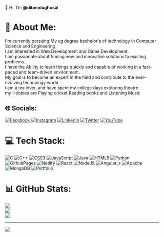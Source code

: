  👋 Hi, I’m **@dibendughosal**
# 💫 About Me:
i'm currently persuing My ug degree bachelor's of technology in Computer Science and Engineering.<br>i am interested in Web Development and Game Development.<br> I am passionate about finding new and innovative solutions to existing problems.<br> I have the Ability to learn things quickly and capable of working in a fast-paced and team-driven environment. <br>My goal is to become an expert in the field and contribute to the ever-evolving technology world.<br>i am a tea lover, and have spent my college days exploring theatre.<br>my Hobbies are Playing cricket,Reading books and Listening Music<br>


## 🌐 Socials:
[![Facebook](https://img.shields.io/badge/Facebook-%231877F2.svg?logo=Facebook&logoColor=white)](https://facebook.com/dibyendughosal.official) [![Instagram](https://img.shields.io/badge/Instagram-%23E4405F.svg?logo=Instagram&logoColor=white)](https://instagram.com/imdibghosal) [![LinkedIn](https://img.shields.io/badge/LinkedIn-%230077B5.svg?logo=linkedin&logoColor=white)](https://linkedin.com/in/dibendughosal) [![Twitter](https://img.shields.io/badge/Twitter-%231DA1F2.svg?logo=Twitter&logoColor=white)](https://twitter.com/dibghosal) [![YouTube](https://img.shields.io/badge/YouTube-%23FF0000.svg?logo=YouTube&logoColor=white)](https://youtube.com/@https://www.youtube.com/channel/UC_NgJeeiZVsIPHfvVmDjbSQ) 

# 💻 Tech Stack:
![C](https://img.shields.io/badge/c-%2300599C.svg?style=for-the-badge&logo=c&logoColor=white) ![C++](https://img.shields.io/badge/c++-%2300599C.svg?style=for-the-badge&logo=c%2B%2B&logoColor=white) ![CSS3](https://img.shields.io/badge/css3-%231572B6.svg?style=for-the-badge&logo=css3&logoColor=white) ![JavaScript](https://img.shields.io/badge/javascript-%23323330.svg?style=for-the-badge&logo=javascript&logoColor=%23F7DF1E) ![Java](https://img.shields.io/badge/java-%23ED8B00.svg?style=for-the-badge&logo=openjdk&logoColor=white) ![HTML5](https://img.shields.io/badge/html5-%23E34F26.svg?style=for-the-badge&logo=html5&logoColor=white) ![Python](https://img.shields.io/badge/python-3670A0?style=for-the-badge&logo=python&logoColor=ffdd54) ![GithubPages](https://img.shields.io/badge/github%20pages-121013?style=for-the-badge&logo=github&logoColor=white) ![Netlify](https://img.shields.io/badge/netlify-%23000000.svg?style=for-the-badge&logo=netlify&logoColor=#00C7B7) ![React](https://img.shields.io/badge/react-%2320232a.svg?style=for-the-badge&logo=react&logoColor=%2361DAFB) ![NodeJS](https://img.shields.io/badge/node.js-6DA55F?style=for-the-badge&logo=node.js&logoColor=white) ![Angular.js](https://img.shields.io/badge/angular.js-%23E23237.svg?style=for-the-badge&logo=angularjs&logoColor=white) ![Apache](https://img.shields.io/badge/apache-%23D42029.svg?style=for-the-badge&logo=apache&logoColor=white) ![MongoDB](https://img.shields.io/badge/MongoDB-%234ea94b.svg?style=for-the-badge&logo=mongodb&logoColor=white) ![Portfolio](https://img.shields.io/badge/Portfolio-%23000000.svg?style=for-the-badge&logo=firefox&logoColor=#FF7139)
# 📊 GitHub Stats:
![](https://github-readme-stats.vercel.app/api?username=dibendughosal&theme=gruvbox&hide_border=false&include_all_commits=false&count_private=false)<br/>
![](https://github-readme-streak-stats.herokuapp.com/?user=dibendughosal&theme=gruvbox&hide_border=false)<br/>
![](https://github-readme-stats.vercel.app/api/top-langs/?username=dibendughosal&theme=gruvbox&hide_border=false&include_all_commits=false&count_private=false&layout=compact)

---
[![](https://visitcount.itsvg.in/api?id=dibendughosal&icon=0&color=11)](https://visitcount.itsvg.in)


